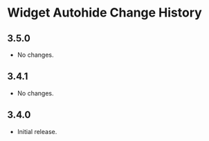 Widget Autohide Change History
==============================

3.5.0
-----

  * No changes.

3.4.1
-----

  * No changes.

3.4.0
-----

  * Initial release.
